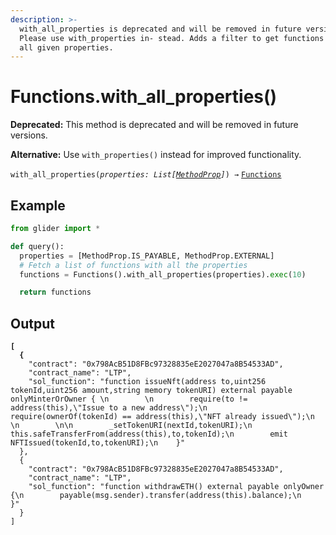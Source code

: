 ```yaml
---
description: >-
  with_all_properties is deprecated and will be removed in future versions.
  Please use with_properties in- stead. Adds a filter to get functions that have
  all given properties.
---
```


# Functions.with\_all\_properties()

**Deprecated:** This method is deprecated and will be removed in future versions.

**Alternative:** Use `with_properties()` instead for improved functionality.

`with_all_properties(`_`properties: List[`_[_`MethodProp`_](../methodprop/)_`]`_`) →` [`Functions`](./)

## Example

```python
from glider import *

def query():
  properties = [MethodProp.IS_PAYABLE, MethodProp.EXTERNAL]
  # Fetch a list of functions with all the properties
  functions = Functions().with_all_properties(properties).exec(10)

  return functions
```

## Output

<pre class="language-json"><code class="lang-json"><strong>[
</strong><strong>  {
</strong>    "contract": "0x798AcB51D8FBc97328835eE2027047a8B54533AD",
    "contract_name": "LTP",
    "sol_function": "function issueNft(address to,uint256 tokenId,uint256 amount,string memory tokenURI) external payable onlyMinterOrOwner { \n        \n        require(to != address(this),\"Issue to a new address\");\n        require(ownerOf(tokenId) == address(this),\"NFT already issued\");\n        \n        \n\n        _setTokenURI(nextId,tokenURI);\n        this.safeTransferFrom(address(this),to,tokenId);\n        emit NFTIssued(tokenId,to,tokenURI);\n    }"
  },
  {
    "contract": "0x798AcB51D8FBc97328835eE2027047a8B54533AD",
    "contract_name": "LTP",
    "sol_function": "function withdrawETH() external payable onlyOwner {\n        payable(msg.sender).transfer(address(this).balance);\n    }"
  }
]
</code></pre>
